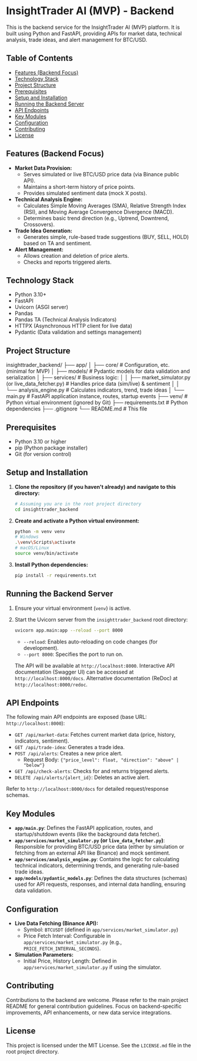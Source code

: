 # InsightTrader AI (MVP) - Backend

This is the backend service for the InsightTrader AI (MVP) platform. It is built using Python and FastAPI, providing APIs for market data, technical analysis, trade ideas, and alert management for BTC/USD.

## Table of Contents

- [Features (Backend Focus)](#features-backend-focus)
- [Technology Stack](#technology-stack)
- [Project Structure](#project-structure)
- [Prerequisites](#prerequisites)
- [Setup and Installation](#setup-and-installation)
- [Running the Backend Server](#running-the-backend-server)
- [API Endpoints](#api-endpoints)
- [Key Modules](#key-modules)
- [Configuration](#configuration)
- [Contributing](#contributing)
- [License](#license)

## Features (Backend Focus)

*   **Market Data Provision:**
    *   Serves simulated or live BTC/USD price data (via Binance public API).
    *   Maintains a short-term history of price points.
    *   Provides simulated sentiment data (mock X posts).
*   **Technical Analysis Engine:**
    *   Calculates Simple Moving Averages (SMA), Relative Strength Index (RSI), and Moving Average Convergence Divergence (MACD).
    *   Determines basic trend direction (e.g., Uptrend, Downtrend, Crossovers).
*   **Trade Idea Generation:**
    *   Generates simple, rule-based trade suggestions (BUY, SELL, HOLD) based on TA and sentiment.
*   **Alert Management:**
    *   Allows creation and deletion of price alerts.
    *   Checks and reports triggered alerts.

## Technology Stack

*   Python 3.10+
*   FastAPI
*   Uvicorn (ASGI server)
*   Pandas
*   Pandas TA (Technical Analysis Indicators)
*   HTTPX (Asynchronous HTTP client for live data)
*   Pydantic (Data validation and settings management)

## Project Structure

insighttrader_backend/
├── app/
│ ├── core/ # Configuration, etc. (minimal for MVP)
│ ├── models/ # Pydantic models for data validation and serialization
│ ├── services/ # Business logic:
│ │ ├── market_simulator.py (or live_data_fetcher.py) # Handles price data (sim/live) & sentiment
│ │ └── analysis_engine.py # Calculates indicators, trend, trade ideas
│ └── main.py # FastAPI application instance, routes, startup events
├── venv/ # Python virtual environment (ignored by Git)
├── requirements.txt # Python dependencies
├── .gitignore
└── README.md # This file


## Prerequisites

*   Python 3.10 or higher
*   pip (Python package installer)
*   Git (for version control)

## Setup and Installation

1.  **Clone the repository (if you haven't already) and navigate to this directory:**
    ```bash
    # Assuming you are in the root project directory
    cd insighttrader_backend
    ```
2.  **Create and activate a Python virtual environment:**
    ```bash
    python -m venv venv
    # Windows
    .\venv\Scripts\activate
    # macOS/Linux
    source venv/bin/activate
    ```
3.  **Install Python dependencies:**
    ```bash
    pip install -r requirements.txt
    ```

## Running the Backend Server

1.  Ensure your virtual environment (`venv`) is active.
2.  Start the Uvicorn server from the `insighttrader_backend` root directory:
    ```bash
    uvicorn app.main:app --reload --port 8000
    ```
    *   `--reload`: Enables auto-reloading on code changes (for development).
    *   `--port 8000`: Specifies the port to run on.

    The API will be available at `http://localhost:8000`.
    Interactive API documentation (Swagger UI) can be accessed at `http://localhost:8000/docs`.
    Alternative documentation (ReDoc) at `http://localhost:8000/redoc`.

## API Endpoints

The following main API endpoints are exposed (base URL: `http://localhost:8000`):

*   `GET /api/market-data`: Fetches current market data (price, history, indicators, sentiment).
*   `GET /api/trade-idea`: Generates a trade idea.
*   `POST /api/alerts`: Creates a new price alert.
    *   Request Body: `{"price_level": float, "direction": "above" | "below"}`
*   `GET /api/check-alerts`: Checks for and returns triggered alerts.
*   `DELETE /api/alerts/{alert_id}`: Deletes an active alert.

Refer to `http://localhost:8000/docs` for detailed request/response schemas.

## Key Modules

*   **`app/main.py`**: Defines the FastAPI application, routes, and startup/shutdown events (like the background data fetcher).
*   **`app/services/market_simulator.py` (or `live_data_fetcher.py`)**: Responsible for providing BTC/USD price data (either by simulation or fetching from an external API like Binance) and mock sentiment.
*   **`app/services/analysis_engine.py`**: Contains the logic for calculating technical indicators, determining trends, and generating rule-based trade ideas.
*   **`app/models/pydantic_models.py`**: Defines the data structures (schemas) used for API requests, responses, and internal data handling, ensuring data validation.

## Configuration

*   **Live Data Fetching (Binance API):**
    *   Symbol: `BTCUSDT` (defined in `app/services/market_simulator.py`)
    *   Price Fetch Interval: Configurable in `app/services/market_simulator.py` (e.g., `PRICE_FETCH_INTERVAL_SECONDS`).
*   **Simulation Parameters:**
    *   Initial Price, History Length: Defined in `app/services/market_simulator.py` if using the simulator.

## Contributing

Contributions to the backend are welcome. Please refer to the main project README for general contribution guidelines. Focus on backend-specific improvements, API enhancements, or new data service integrations.

## License

This project is licensed under the MIT License. See the `LICENSE.md` file in the root project directory.